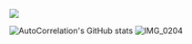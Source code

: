 ![](https://autocorrelation.github.io/)

![AutoCorrelation's GitHub stats](https://github-readme-stats.vercel.app/api?username=AutoCorrelation&show_icons=true&theme=tokyonight)
![IMG_0204](https://github.com/AutoCorrelation/AutoCorrelation/assets/165105659/9b8ae56b-e306-4426-a44e-935ef112b7a8)

